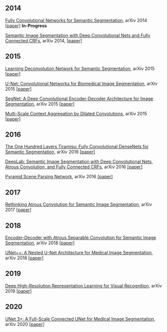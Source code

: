 ## 2014
[Fully Convolutional Networks for Semantic Segmentation](./fcn.txt), arXiv 2014 [[paper]](https://arxiv.org/abs/1411.4038) **In-Progress**

[Semantic Image Segmentation with Deep Convolutional Nets and Fully Connected CRFs](./deeplabv1.txt), arXiv 2014, [[paper]](https://arxiv.org/abs/1412.7062)

## 2015
[Learning Deconvolution Network for Semantic Segmentation](./deconvnet.txt), arXiv 2015 [[paper]](https://arxiv.org/abs/1505.04366)

[U-Net: Convolutional Networks for Biomedical Image Segmentation](./unet.txt), arXiv 2015 [[paper]](https://arxiv.org/abs/1505.04597)

[SegNet: A Deep Convolutional Encoder-Decoder Architecture for Image Segmentation](./segnet.txt), arXiv 2015 [[paper]](https://arxiv.org/abs/1511.00561)

[Multi-Scale Context Aggregation by Dilated Convolutions](./dilatednet.txt), arXiv 2015 [[paper]](https://arxiv.org/abs/1511.07122)

## 2016
[The One Hundred Layers Tiramisu: Fully Convolutional DenseNets for Semantic Segmentation](./fcdensenet.txt), arXiv 2016 [[paper]](https://arxiv.org/abs/1611.09326)

[DeepLab: Semantic Image Segmentation with Deep Convolutional Nets, Atrous Convolution, and Fully Connected CRFs](./deeplabv2.txt), arXiv 2016 [[paper]](https://arxiv.org/abs/1606.00915)

[Pyramid Scene Parsing Network](./pspnet.txt), arXiv 2016 [[paper]](https://arxiv.org/abs/1612.01105)

## 2017
[Rethinking Atrous Convolution for Semantic Image Segmentation](./deeplabv3.txt), arXiv 2017 [[paper]](https://arxiv.org/abs/1706.05587)

## 2018
[Encoder-Decoder with Atrous Separable Convolution for Semantic Image Segmentation](./deeplabv3+.txt), arXiv 2018 [[paper]](https://arxiv.org/abs/1802.02611)

[UNet++: A Nested U-Net Architecture for Medical Image Segmentation](./unet++.txt), arXiv 2018 [[paper]](https://arxiv.org/abs/1807.10165)

## 2019
[Deep High-Resolution Representation Learning for Visual Recognition](./hrnetv2.txt), arXiv 2019 [[paper]](https://arxiv.org/abs/1908.07919)

## 2020
[UNet 3+: A Full-Scale Connected UNet for Medical Image Segmentation](.unet3+.txt), arXiv 2020 [[paper]](https://arxiv.org/abs/2004.08790)
